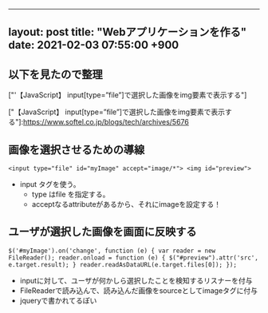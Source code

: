 
---
layout: post
title:  "Webアプリケーションを作る"
date: 2021-02-03 07:55:00 +900
---

## 以下を見たので整理


["'【JavaScript】 input[type=”file”]で選択した画像をimg要素で表示する"]

["【JavaScript】 input[type=”file”]で選択した画像をimg要素で表示する"]:https://www.softel.co.jp/blogs/tech/archives/5676

## 画像を選択させるための導線


```
<input type="file" id="myImage" accept="image/*"> <img id="preview">
```

* input タグを使う。
  * type はfile を指定する。
  * acceptなるattributeがあるから、それにimageを設定する！

## ユーザが選択した画像を画面に反映する

```
$('#myImage').on('change', function (e) { var reader = new FileReader(); reader.onload = function (e) { $("#preview").attr('src', e.target.result); } reader.readAsDataURL(e.target.files[0]); });
```

* inputに対して、ユーザが何かしら選択したことを検知するリスナーを付与
* FileReaderで読み込んで、読み込んだ画像をsourceとしてimageタグに付与
* jqueryで書かれてるぽい

